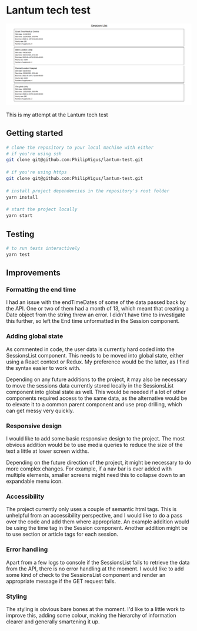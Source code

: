 # Lantum tech test

![App screenshot](./main-screenshot.png)

This is my attempt at the Lantum tech test

## Getting started

```bash
# clone the repository to your local machine with either
# if you're using ssh
git clone git@github.com:PhilipVigus/lantum-test.git

# if you're using https
git clone git@github.com:PhilipVigus/lantum-test.git

# install project dependencies in the repository's root folder
yarn install

# start the project locally
yarn start
```

## Testing

```bash
# to run tests interactively
yarn test
```

## Improvements

### Formatting the end time

I had an issue with the endTimeDates of some of the data passed back by the API. One or two of them had a month of 13, which meant that creating a Date object from the string threw an error. I didn't have time to investigate this further, so left the End time unformatted in the Session component.

### Adding global state

As commented in code, the user data is currently hard coded into the SessionsList component. This needs to be moved into global state, either using a React context or Redux. My preference would be the latter, as I find the syntax easier to work with.

Depending on any future additions to the project, it may also be necessary to move the sessions data currently stored locally in the SessionsList component into global state as well. This would be needed if a lot of other components required access to the same data, as the alternative would be to elevate it to a common parent component and use prop drilling, which can get messy very quickly.

### Responsive design

I would like to add some basic responsive design to the project. The most obvious addition would be to use media queries to reduce the size of the text a little at lower screen widths.

Depending on the future direction of the project, it might be necessary to do more complex changes. For example, if a nav bar is ever added with multiple elements, smaller screens might need this to collapse down to an expandable menu icon.

### Accessibility

The project currently only uses a couple of semantic html tags. This is unhelpful from an accessibility perspective, and I would like to do a pass over the code and add them where appropriate. An example addition would be using the time tag in the Session component. Another addition might be to use section or article tags for each session.

### Error handling

Apart from a few logs to console if the SessionsList fails to retrieve the data from the API, there is no error handling at the moment. I would like to add some kind of check to the SessionsList component and render an appropriate message if the GET request fails.

### Styling

The styling is obvious bare bones at the moment. I'd like to a little work to improve this, adding some colour, making the hierarchy of information clearer and generally smartening it up.
